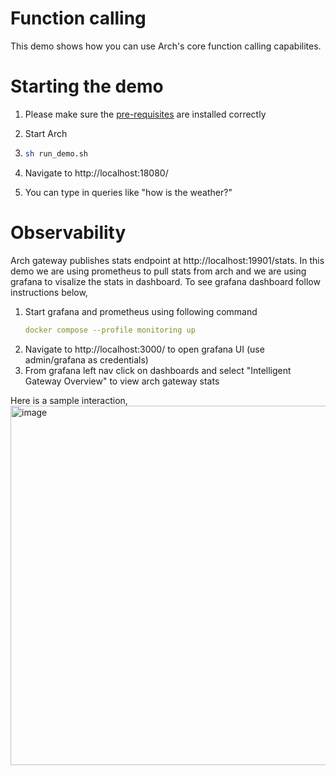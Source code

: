 # Function calling
This demo shows how you can use Arch's core function calling capabilites.

# Starting the demo
1. Please make sure the [pre-requisites](https://github.com/katanemo/arch/?tab=readme-ov-file#prerequisites) are installed correctly
2. Start Arch

3. 
   ```sh
   sh run_demo.sh
   ```
4. Navigate to http://localhost:18080/
5. You can type in queries like "how is the weather?"

# Observability
Arch gateway publishes stats endpoint at http://localhost:19901/stats. In this demo we are using prometheus to pull stats from arch and we are using grafana to visalize the stats in dashboard. To see grafana dashboard follow instructions below,

1. Start grafana and prometheus using following command
   ```yaml
   docker compose --profile monitoring up
   ```
1. Navigate to http://localhost:3000/ to open grafana UI (use admin/grafana as credentials)
1. From grafana left nav click on dashboards and select "Intelligent Gateway Overview" to view arch gateway stats


Here is a sample interaction,
<img width="575" alt="image" src="https://github.com/user-attachments/assets/e0929490-3eb2-4130-ae87-a732aea4d059">

